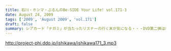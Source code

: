 ```yaml
---
title: 石川・ホンマ・ぶるんのBe-SIDE Your Life! vol.171-3
date: August 24, 2009
tags: ['2009', 'August 2009', 'vol.171']
draft: false
summary: レアカード「ナガミ」が当たったリスナーの行く末が気になる・・・DVD第二弾は絶賛発売中で。そして、ほどよく売れて欲しいのです。NAMAE
---
```


http://project-phi.ddo.jp/ishikawa/ishikawa171_3.mp3
